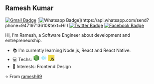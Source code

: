 ## Ramesh Kumar
[![Gmail Badge](https://img.shields.io/badge/-Gmail-c14438?style=flat-square&logo=Gmail&logoColor=white&link=mailto:contato.rameshkumara95@gmail.com)](mailto:contato.rameshkumara95@gmail.com)
[![Whatsapp Badge](https://img.shields.io/badge/-Whatsapp-4CA143?style=flat-square&labelColor=4CA143&logo=whatsapp&logoColor=white&link=https://api.whatsapp.com/send?phone=94719713610&text=Hi!)](https://api.whatsapp.com/send?phone=94719713610&text=Hi!)
[![Twitter Badge](https://img.shields.io/badge/-Twitter-1da1f2?style=flat-square&labelColor=1da1f2&logo=twitter&logoColor=white&link=https://www.twitter.com/rameshchathura2/)](https://www.twitter.com/rameshchathura2/)
[![Facebook Badge](https://img.shields.io/badge/-Facebook-3b5998?style=flat-square&labelColor=3b5998&logo=facebook&logoColor=white&link=https://www.facebook.com/ramesh.chathuranga.69/)](https://www.facebook.com/ramesh.chathuranga.69/)

Hi, I'm Ramesh, a Software Engineer about development and entrepreneurship.

- :books: I’m currently learning Node.js, React and React Native.
- :computer: Techs: <img height="20" src="https://raw.githubusercontent.com/github/explore/80688e429a7d4ef2fca1e82350fe8e3517d3494d/topics/nodejs/nodejs.png">  <img height="20" src="https://raw.githubusercontent.com/github/explore/80688e429a7d4ef2fca1e82350fe8e3517d3494d/topics/react/react.png">  <img height="20" src="https://raw.githubusercontent.com/github/explore/80688e429a7d4ef2fca1e82350fe8e3517d3494d/topics/javascript/javascript.png">  
- :pushpin: Interests: Frontend Design

⭐️ From [ramesh69](https://github.com/ramesh69)
